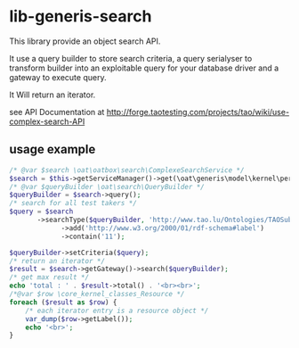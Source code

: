 # lib-generis-search

This library provide an object search API.

It use a query builder to store search criteria, a query serialyser to transform builder 
into an exploitable query for your database driver and a gateway to execute query.

It Will return an iterator.

see API Documentation at http://forge.taotesting.com/projects/tao/wiki/use-complex-search-API

## usage example
```php
/* @var $search \oat\oatbox\search\ComplexeSearchService */
$search = $this->getServiceManager()->get(\oat\generis\model\kernel\persistence\smoothsql\search\ComplexSearchService::SERVICE_ID);
/* @var $queryBuilder \oat\search\QueryBuilder */
$queryBuilder = $search->query();
/* search for all test takers */
$query = $search
       ->searchType($queryBuilder, 'http://www.tao.lu/Ontologies/TAOSubject.rdf#Subject' , true)
             ->add('http://www.w3.org/2000/01/rdf-schema#label')
             ->contain('11');

$queryBuilder->setCriteria($query);
/* return an iterator */        
$result = $search->getGateway()->search($queryBuilder);
/* get max result */
echo 'total : ' . $result->total() . '<br><br>';
/*@var $row \core_kernel_classes_Resource */
foreach ($result as $row) {
    /* each iterator entry is a resource object */
    var_dump($row->getLabel());
    echo '<br>';
}
```
